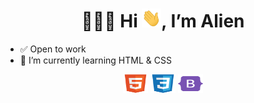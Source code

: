 <h1 align="center">👩🏻‍💻 Hi <img height="30px" src="./assets/hi.gif">, I’m Alien</h1> 


- ✅ Open to work
- 🌱 I’m currently learning HTML & CSS

 



 <div align="center">
<img  alt="Alienowy-HTML" height="30" width="40" src="https://raw.githubusercontent.com/devicons/devicon/master/icons/html5/html5-original.svg">
<img  alt="Alienowy-CSS" height="30" width="40" src="https://raw.githubusercontent.com/devicons/devicon/master/icons/css3/css3-original.svg">
<img  alt="Alienowy-Bootstrap" height="30" width="40"  src="https://raw.githubusercontent.com/devicons/devicon/master/icons/bootstrap/bootstrap-plain.svg">
</div>
  
